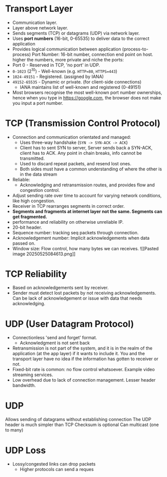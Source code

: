 # Transport Layer
- Communication layer.
- Layer above network layer.
- Sends segments (TCP) or datagrams (UDP) via network layer.
- Uses **port numbers** (16-bit, 0-65535) to deliver data to the correct application 
- Provides logical communication between application (process-to-process)
Port Number: 16-bit number, connection end point on host. higher the numbers, more private and niche the ports:
- Port 0 - Reserved in TCP, 'no port' in UDP.
- `0-1023` ($2^{10}$) - Well-known (e.g. `HTTP=80`, `HTTPS=443`)
- `1024-49151` - Registered. (assigned by IANA)
- `49152-65535` - Dynamic or private. (for client-side connections)
	- IANA maintains list of well-known and registered (0-49151)
- Most browsers recognise the most well-known port number ownerships, hence when you type in https://google.com, the browser does not make you input a port number.
# TCP (Transmission Control Protocol)
- Connection and communication orientated and managed:
	- Uses three-way handshake (`SYN -> SYN-ACK -> ACK`)
	- Client has to sent SYN to server, Server sends back a SYN-ACK, client has to ACK. Any point in chain breaks, info cannot be transmitted.
	-  Used to discard repeat packets, and resend lost ones.
	- Both sides must have a common understanding of where the other is in the data stream
- Reliable:
	- Acknowledging and retransmission routes, and provides flow and congestion control. 
- Adjust sending rate over time to account for varying network conditions, like high congestion.
- Receiver in TCP rearranges segments in correct order.
- **Segments and fragments at internet layer not the same. Segments can get fragmented.**
- performance and reliability on otherwise unreliable IP.
- 20-bit header.
- Sequence number: tracking seq packets through connection.
- Acknowledgement number: Implicit acknowledgements when data passed on.
- Window size: Flow control, how many bytes we can receives.
![[Pasted image 20250525084613.png]]
# TCP Reliability
- Based on acknowledgements sent by receiver.
- Sender must detect lost packets by not receiving acknowledgements. Can be lack of acknowledgement or issue with data that needs acknowledging.
# UDP (User Datagram Protocol)
- Connectionless 'send and forget' format.
	- Acknowledgment is not sent back
- Retransmission is not part of the system, and it is in the realm of the application (at the app layer) if it wants to include it. You and the transport layer have no idea if the information has gotten to receiver or not.
- Fixed-bit rate is common: no flow control whatsoever. Example video streaming services.
- Low overhead due to lack of connection management. Lesser header bandwidth.


# UDP
Allows sending of datagrams without establishing connection
The UDP header is much simpler than TCP
Checksum is optional
Can multicast (one to many)

# UDP Loss
- Lossy/congested links can drop packets
	-  Higher protocols can send a reques